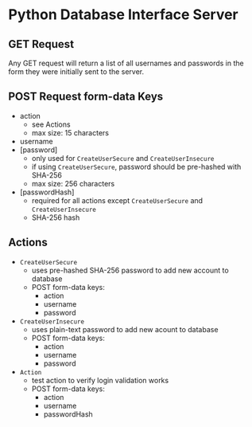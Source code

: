 # Python Database Interface Server

## GET Request ##
Any GET request will return a list of all usernames and passwords in the form they were initially sent to the server.

## POST Request form-data Keys ##
- action
  - see Actions
  - max size: 15 characters
- username
- [password]
  - only used for ```CreateUserSecure``` and ```CreateUserInsecure```
  - if using ```CreateUserSecure```, password should be pre-hashed with SHA-256
  - max size: 256 characters
- [passwordHash]
  - required for all actions except ```CreateUserSecure``` and ```CreateUserInsecure```
  - SHA-256 hash

## Actions ##
- ```CreateUserSecure```
  - uses pre-hashed SHA-256 password to add new account to database
  - POST form-data keys:
    - action
    - username
    - password
- ```CreateUserInsecure```
  - uses plain-text password to add new acount to database
  - POST form-data keys:
    - action
    - username
    - password
- ```Action``` 
  - test action to verify login validation works
  - POST form-data keys:
    - action
    - username
    - passwordHash